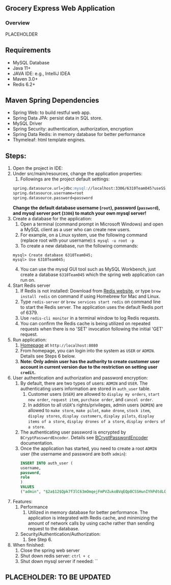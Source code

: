 ##  Grocery Express Web Application


### Overview
PLACEHOLDER

## Requirements

* MySQL Database
* Java 11+
* JAVA IDE: e.g., IntelliJ IDEA
* Maven 3.0+
* Redis 6.2+

## Maven Spring Dependencies
* Spring Web: to build restful web app.
* Spring Data JPA: persist data in SQL store.
* MySQL Driver
* Spring Security: authentication, authorization, encryption
* Spring Data Redis: in memory database for better performance
* Thymeleaf: html template engines.

## Steps:

1) Open the project in IDE:
2) Under src/main/resources, change the application properties:
   1) Followings are the project default settings: 
    ```md
    spring.datasource.url=jdbc:mysql://localhost:3306/6310Team045?useSSL=false
    spring.datasource.username=root
    spring.datasource.password=password
    ```
    __Change the default database username (`root`), password (`password`), and mysql server port (`3306`) to match 
your own mysql server!__
3) Create a database for the application:
    1) Open a terminal (command prompt in Microsoft Windows) and open a MySQL client as a user who can create new users. 
    2) For example, on a Linux system, use the following command (replace root with your username):``$ mysql -u root -p``
    3) To create a new database, run the following commands: 
   ```
   mysql> Create database 6310Team045;
   mysql> Use 6310Team045;
    ```
   4) You can use the mysql GUI tool such as MySQL Workbench, just create a database `6310Team045` which the 
   spring web application can run on.
4) Start Redis server
   1) If Redis is not installed: Download from [Redis website](https://redis.io/), or type `brew install redis` on command if using Homebrew 
   for Mac and Linux.
   2) Type `redis-server` or `brew services start redis` on command line to start the Redis server. 
   The application uses the default Redis port of 6379.
   3) Use `redis-cli monitor` in a terminal window to log Redis requests.
   4) You can confirm the Redis cache is being utilized on repeated requests when there is no 'SET' invocation 
   following the initial 'GET' request.
5) Run application:  
   1) [Homepage](`http://localhost:8080`) at `http://localhost:8080`
   2) From homepage, you can login into the system as `USER` or `ADMIN`. Details see Steps 6 below.
   3) __Note: Only admin user has the authority to create customer user account in current version due to the 
   restriction on setting user `credit`.__
6) User authentication and authorization and password encryption:
   1) By default, there are two types of users: ``ADMIN`` and ``USER``. The authenticating users information are 
   stored in `auth_user` table.
      1) Customer users (`USER`) are allowed to `display my orders`, `start new order`, `request item`, `purchase order`, 
      and `cancel order`.
      2) In addition to all `USER`'s rights/privileges, admin users (`ADMIN`) are allowed to `make store`, `make pilot`, `make drone`, `stock item`, 
       `display stores`, `display customers`, `display pilots`, `display items of a store`, `display drones of a store`, `display orders of a store`.
   3) The authenticating user password is encrypted by `BCryptPasswordEncoder`. Details see [BCryptPasswordEncoder](https://docs.spring.io/spring-security/site/docs/current/api/org/springframework/security/crypto/bcrypt/BCryptPasswordEncoder.html) documentation.
   4) Once the application has started, you need to create a root ``ADMIN`` user (the username and password are both `admin`):
      ```sql
      INSERT INTO auth_user (
      username,
      password,
      role
      )
      VALUES
      ("admin", "$2a$12$Qpk7f3lC63mOmqejFmPVZukoBVqEQp0CSSHunIYhPdtdLGVxhxwdO","ADMIN");
      ```
7) Features:
   1) Performance
      1) Utilized in memory database for better performance. The application is integrated with Redis cache, and minimizing the amount of network calls by using cache rather than sending request to the database. 
   2) Security/Authentication/Authorization:
      1) See Step 6.
8) When finished:
   1) Close the spring web server
   2) Shut down redis server: `ctrl + c`
   3) Shut down mysql server if needed: ``
## PLACEHOLDER: TO BE UPDATED
